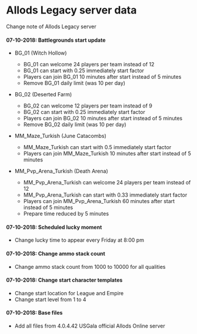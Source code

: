 # Allods Legacy server data

Change note of Allods Legacy server

#### 07-10-2018: Battlegrounds start update
+ BG_01 (Witch Hollow)
  + BG_01 can welcome 24 players per team instead of 12
  + BG_01 can start with 0.25 immediately start factor
  + Players can join BG_01 10 minutes after start instead of 5 minutes
  + Remove BG_01 daily limit (was 10 per day)

+ BG_02 (Deserted Farm)
  + BG_02 can welcome 12 players per team instead of 9
  + BG_02 can start with 0.25 immediately start factor
  + Players can join BG_02 10 minutes after start instead of 5 minutes
  + Remove BG_02 daily limit (was 10 per day)

+ MM_Maze_Turkish (June Catacombs)
  + MM_Maze_Turkish can start with 0.5 immediately start factor
  + Players can join MM_Maze_Turkish 10 minutes after start instead of 5 minutes

+ MM_Pvp_Arena_Turkish (Death Arena)
  + MM_Pvp_Arena_Turkish can welcome 24 players per team instead of 12
  + MM_Pvp_Arena_Turkish can start with 0.33 immediately start factor
  + Players can join MM_Pvp_Arena_Turkish 60 minutes after start instead of 5 minutes
  + Prepare time reduced by 5 minutes
  
#### 07-10-2018: Scheduled lucky moment
+ Change lucky time to appear every Friday at 8:00 pm

#### 07-10-2018: Change ammo stack count
+ Change ammo stack count from 1000 to 10000 for all qualities

#### 07-10-2018: Change start character templates
+ Change start location for League and Empire
+ Change start level from 1 to 4

#### 07-10-2018: Base files
+ Add all files from 4.0.4.42 USGala official Allods Online server
